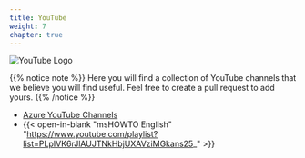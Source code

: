 ```yaml
---
title: YouTube
weight: 7
chapter: true
---
```


![YouTube Logo](/images/YouTube_Logo.png?width=20pc)

{{% notice note %}}
Here you will find a collection of YouTube channels that we believe you will find useful. Feel free to create a pull request to add yours.
{{% /notice %}}

+ [Azure YouTube Channels](/youtube/azure_youtube/)
+ {{< open-in-blank "msHOWTO English" "https://www.youtube.com/playlist?list=PLpIVK6rJlAUJTNkHbjUXAVziMGkans25_" >}}